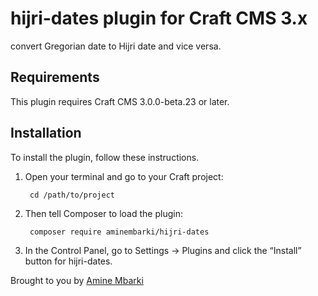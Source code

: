 # hijri-dates plugin for Craft CMS 3.x

 convert Gregorian date to Hijri date and vice versa.

 

## Requirements

This plugin requires Craft CMS 3.0.0-beta.23 or later.

## Installation

To install the plugin, follow these instructions.

1. Open your terminal and go to your Craft project:

        cd /path/to/project

2. Then tell Composer to load the plugin:

        composer require aminembarki/hijri-dates

3. In the Control Panel, go to Settings → Plugins and click the “Install” button for hijri-dates.

Brought to you by [Amine Mbarki](https://github.com/aminembarki)
